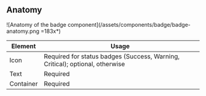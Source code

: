 ## Anatomy

![Anatomy of the badge component](/assets/components/badge/badge-anatomy.png =183x*)

| Element    | Usage                                                                        |
|----------- | ---------------------------------------------------------------------------- |
| Icon       | Required for status badges (Success, Warning, Critical); optional, otherwise |
| Text       | Required                                                                     |
| Container  | Required                                                                     |
